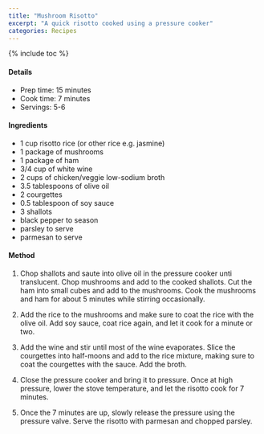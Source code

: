 ```yaml
---
title: "Mushroom Risotto"
excerpt: "A quick risotto cooked using a pressure cooker"
categories: Recipes
---
```


{% include toc %}

#### Details
* Prep time: 15 minutes
* Cook time: 7 minutes
* Servings: 5-6

#### Ingredients
* 1 cup risotto rice (or other rice e.g. jasmine)
* 1 package of mushrooms
* 1 package of ham
* 3/4 cup of white wine
* 2 cups of chicken/veggie low-sodium broth
* 3.5 tablespoons of olive oil
* 2 courgettes
* 0.5 tablespoon of soy sauce
* 3 shallots
* black pepper to season
* parsley to serve
* parmesan to serve

#### Method
1. Chop shallots and saute into olive oil in the pressure cooker unti translucent. Chop mushrooms and add to the cooked shallots. Cut the ham into small cubes and add to the mushrooms. Cook the mushrooms and ham for about 5 minutes while stirring occasionally.

2. Add the rice to the mushrooms and make sure to coat the rice with the olive oil. Add soy sauce, coat rice again, and let it cook for a minute or two.

3. Add the wine and stir until most of the wine evaporates. Slice the courgettes into half-moons and add to the rice mixture, making sure to coat the courgettes with the sauce. Add the broth.

4. Close the pressure cooker and bring it to pressure. Once at high pressure, lower the stove temperature, and let the risotto cook for 7 minutes.

5. Once the 7 minutes are up, slowly release the pressure using the pressure valve. Serve the risotto with parmesan and chopped parsley.
